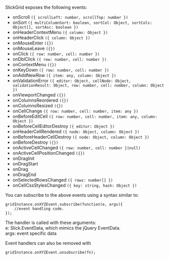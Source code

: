 SlickGrid exposes the following events:

* onScroll `({ scrollLeft: number, scrollTop: number })`  
* onSort `({ multiColumnSort: boolean, sortCol: Object, sortCols: Object[], sortAsc: boolean })`
* onHeaderContextMenu `({ column: Object })`
* onHeaderClick `({ column: Object })`
* onMouseEnter `({})`
* onMouseLeave `({})`
* onClick `({ row: number, cell: number })`
* onDblClick `({ row: number, cell: number })`
* onContextMenu `({})` 
* onKeyDown `({ row: number, cell: number })`
* onAddNewRow `({ item: any, column: Object })`
* onValidationError `({ editor: Object, cellNode: Object, validationResult: Object, row: number, cell: number, column: Object })`  
* onViewportChanged `({})`
* onColumnsReordered `({})`  
* onColumnsResized `({})`
* onCellChange `({ row: number, cell: number, item: any })` 
* onBeforeEditCell `({ row: number, cell: number, item: any, column: Object })` 
* onBeforeCellEditorDestroy `({ editor: Object })` 
* onHeaderCellRendered `({ node: Object, column: Object })`
* onBeforeHeaderCellDestroy `({ node: Object, column: Object })`
* onBeforeDestroy `({})`  
* onActiveCellChanged `({ row: number, cell: number }|null)`
* onActiveCellPositionChanged `({})`
* onDragInit
* onDragStart
* onDrag
* onDragEnd
* onSelectedRowsChanged `({ rows: number[] })`
* onCellCssStylesChanged `({ key: string, hash: Object })`

You can subscribe to the above events using a syntax similar to:

    gridInstance.onXYZEvent.subscribe(function(e, args){
        //event handling code.
    });

The handler is called with these arguments:  
e: Slick.EventData, which mimics the jQuery EventData.  
args: event specific data  

Event handlers can also be removed with

    gridInstance.onXYZEvent.unsubscribe(fn);
